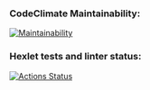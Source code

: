 ### CodeClimate Maintainability:
[![Maintainability](https://api.codeclimate.com/v1/badges/39f2e83b599e7dd82866/maintainability)](https://codeclimate.com/github/AlexanderSyreyschikov/frontend-project-lvl1/maintainability)
### Hexlet tests and linter status:
[![Actions Status](https://github.com/AlexanderSyreyschikov/frontend-project-lvl1/workflows/hexlet-check/badge.svg)](https://github.com/AlexanderSyreyschikov/frontend-project-lvl1/actions)